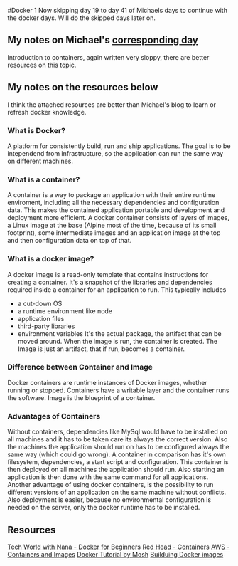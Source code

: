#Docker 1
Now skipping day 19 to day 41 of Michaels days to continue with the docker days.
Will do the skipped days later on.

## My notes on Michael's [corresponding day](https://www.90daysofdevops.com/2022/day42/)
Introduction to containers, again written very sloppy, there are better resources
on this topic.

## My notes on the resources below
I think the attached resources are better than Michael's blog to learn or refresh docker knowledge.

### What is Docker?
A platform for consistently build, run and ship applications.
The goal is to be intependend from infrastructure, so the application can run the
same way on different machines.

### What is a container?
A container is a way to package an application with their entire runtime enviroment,
including all the necessary dependencies and configuration data. This makes the contained
application portable and development and deployment more efficient.
A docker container consists of layers of images, a Linux image at the base (Alpine
most of the time, because of its small footprint), some intermediate images and an
application image at the top and then configuration data on top of that.

### What is a docker image?
A docker image is a read-only template that contains instructions for creating a
container. It's a snapshot of the libraries and dependencies required inside a
container for an application to run. This typically includes
- a cut-down OS
- a runtime environment like node
- application files
- third-party libraries
- environment variables
It's the actual package, the artifact that can be moved around.
When the image is run, the container is created. The Image is just an artifact, that
if run, becomes a container.

### Difference between Container and Image
Docker containers are runtime instances of Docker images, whether running or stopped.
Containers have a writable layer and the container runs the software.
Image is the blueprint of a container.

### Advantages of Containers
Without containers, dependencies like MySql would have to be installed on all machines and
it has to be taken care its always the correct version. Also the machines the application
should run on has to be configured always the same way (which could go wrong).
A container in comparison has it's own filesystem, dependencies, a start script and configuration.
This container is then deployed on all machines the application should run.
Also starting an application is then done with the same command for all applications.
Another advantage of using docker containers, is the possibility to run different
versions of an application on the same machine without conflicts.
Also deployment is easier, because no environmental configuration is needed on the
server, only the docker runtime has to be installed.

## Resources
[Tech World with Nana - Docker for Beginners](https://www.youtube.com/watch?v=3c-iBn73dDE)
[Red Head - Containers](https://www.youtube.com/watch?v=3c-iBn73dDE)
[AWS - Containers and Images](https://aws.amazon.com/compare/the-difference-between-docker-images-and-containers/)
[Docker Tutorial by Mosh](https://www.youtube.com/watch?v=pTFZFxd4hOI)
[Builduing Docker images](https://stackify.com/docker-build-a-beginners-guide-to-building-docker-images/)
